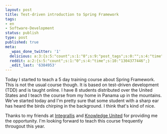 ```yaml
---
layout: post
title: Test-driven introduction to Spring Framework
tags:
- en
- Software-Development
status: publish
type: post
published: true
meta:
  _wpas_done_twitter: '1'
  delicious: a:3:{s:5:"count";s:1:"0";s:9:"post_tags";s:0:"";s:4:"time";s:10:"1281981107";}
  reddit: a:2:{s:5:"count";s:1:"0";s:4:"time";s:10:"1304377446";}
  _edit_last: '6384953'
---
```

Today I started to teach a 5 day training course about Spring Framework. This is not the usual course though. It is based on test-driven development (TDD) and is taught online. I have 8 students distributed over the United States and I teach the course from my home in Panama up in the mountains. We've started today and I'm pretty sure that some student with a sharp ear has heard the birds chirping in the background. I think that's kind of nice.

Thanks to my friends at <a href="http://www.integrallis.com">Integrallis</a> and <a href="http://knowledgeunited.com">Knowledge United</a> for providing me the opportunity. I'm looking forward to teach this course frequently througout this year.
